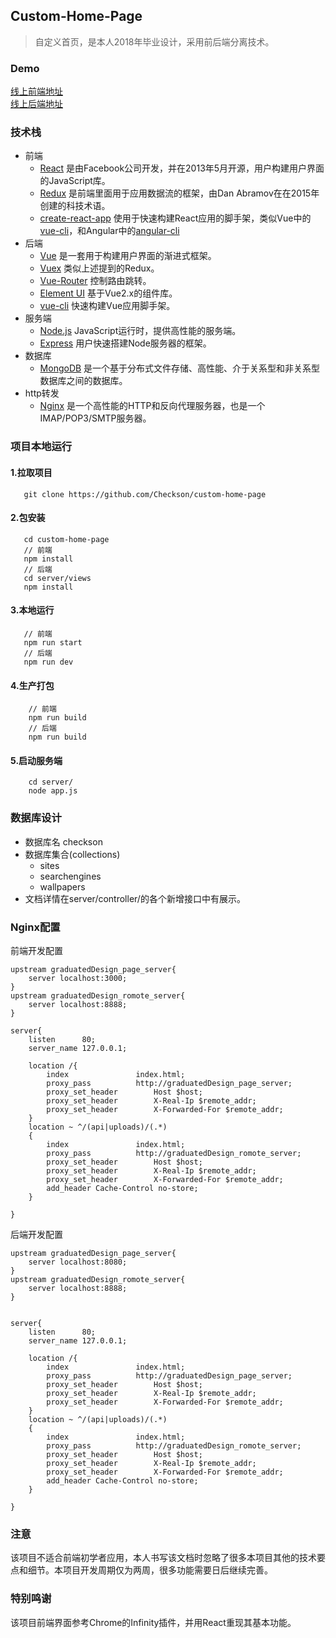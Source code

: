 ## Custom-Home-Page
>自定义首页，是本人2018年毕业设计，采用前后端分离技术。

### Demo
[线上前端地址](http://47.106.103.166/)
<br/>
[线上后端地址](http://47.106.103.166:3000/)

### 技术栈
- 前端
   + [React](https://reactjs.org/) 是由Facebook公司开发，并在2013年5月开源，用户构建用户界面的JavaScript库。
   + [Redux](https://redux.js.org/) 是前端里面用于应用数据流的框架，由Dan Abramov在在2015年创建的科技术语。
   + [create-react-app](https://www.npmjs.com/package/create-react-app) 使用于快速构建React应用的脚手架，类似Vue中的[vue-cli](https://www.npmjs.com/package/vue-cli)，和Angular中的[angular-cli](https://cli.angular.io/)
- 后端
   + [Vue](https://cn.vuejs.org/v2/guide/index.html) 是一套用于构建用户界面的渐进式框架。
   + [Vuex](https://vuex.vuejs.org/zh/) 类似上述提到的Redux。
   + [Vue-Router](https://router.vuejs.org/zh/) 控制路由跳转。
   + [Element UI](http://element.eleme.io/#/zh-CN) 基于Vue2.x的组件库。
   + [vue-cli](https://www.npmjs.com/package/vue-cli) 快速构建Vue应用脚手架。
- 服务端
   + [Node.js](https://nodejs.org/en/) JavaScript运行时，提供高性能的服务端。
   + [Express](http://www.expressjs.com.cn/) 用户快速搭建Node服务器的框架。
- 数据库
   + [MongoDB](https://www.mongodb.com/) 是一个基于分布式文件存储、高性能、介于关系型和非关系型数据库之间的数据库。
- http转发
   + [Nginx](http://nginx.org/) 是一个高性能的HTTP和反向代理服务器，也是一个IMAP/POP3/SMTP服务器。

### 项目本地运行
#### 1.拉取项目
```
   git clone https://github.com/Checkson/custom-home-page
```
#### 2.包安装
```
   cd custom-home-page
   // 前端
   npm install
   // 后端
   cd server/views
   npm install
```
#### 3.本地运行
```
   // 前端
   npm run start
   // 后端
   npm run dev
```
#### 4.生产打包
```
    // 前端
    npm run build
    // 后端
    npm run build
```
#### 5.启动服务端
```
    cd server/
    node app.js
```

### 数据库设计
- 数据库名 checkson
- 数据库集合(collections)
    + sites
    + searchengines
    + wallpapers
- 文档详情在server/controller/的各个新增接口中有展示。

### Nginx配置
前端开发配置
```
upstream graduatedDesign_page_server{
	server localhost:3000;
}
upstream graduatedDesign_romote_server{
	server localhost:8888;
}

server{
	listen		80;
	server_name 127.0.0.1;

	location /{
		index				index.html;
		proxy_pass			http://graduatedDesign_page_server;
		proxy_set_header		Host $host;
		proxy_set_header		X-Real-Ip $remote_addr;
		proxy_set_header		X-Forwarded-For $remote_addr;
	}
	location ~ ^/(api|uploads)/(.*)
	{
		index				index.html;
		proxy_pass			http://graduatedDesign_romote_server;
		proxy_set_header		Host $host;
		proxy_set_header		X-Real-Ip $remote_addr;
		proxy_set_header		X-Forwarded-For $remote_addr;
		add_header Cache-Control no-store;
	}

}
```
后端开发配置
```
upstream graduatedDesign_page_server{
	server localhost:8080;
}
upstream graduatedDesign_romote_server{
	server localhost:8888;
}


server{
	listen		80;
	server_name 127.0.0.1;

	location /{
		index				index.html;
		proxy_pass			http://graduatedDesign_page_server;
		proxy_set_header		Host $host;
		proxy_set_header		X-Real-Ip $remote_addr;
		proxy_set_header		X-Forwarded-For $remote_addr;
	}
	location ~ ^/(api|uploads)/(.*)
	{
		index				index.html;
		proxy_pass			http://graduatedDesign_romote_server;
		proxy_set_header		Host $host;
		proxy_set_header		X-Real-Ip $remote_addr;
		proxy_set_header		X-Forwarded-For $remote_addr;
		add_header Cache-Control no-store;
	}

}
```

### 注意
该项目不适合前端初学者应用，本人书写该文档时忽略了很多本项目其他的技术要点和细节。本项目开发周期仅为两周，很多功能需要日后继续完善。

### 特别鸣谢
该项目前端界面参考Chrome的Infinity插件，并用React重现其基本功能。